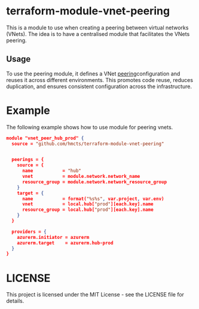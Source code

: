 # terraform-module-vnet-peering
This is a module to use when creating a peering between virtual networks (VNets). The idea is to have a centralised module that facilitates the VNets peering.
 
## Usage 

To use the peering module, it defines a VNet [peering](https://github.com/hmcts/aks-cft-deploy/blob/main/components/network/peering.tf)configuration and reuses it across different environments. This promotes code reuse, reduces duplication, and ensures consistent configuration across the infrastructure.
# Example 

The following example shows how to use module for peering vnets.
```json
module "vnet_peer_hub_prod" {
  source = "github.com/hmcts/terraform-module-vnet-peering"


  peerings = {
    source = {
      name           = "hub"
      vnet           = module.network.network_name
      resource_group = module.network.network_resource_group
    }
    target = {
      name           = format("%s%s", var.project, var.env)
      vnet           = local.hub["prod"][each.key].name
      resource_group = local.hub["prod"][each.key].name
    }
  }

  providers = {
    azurerm.initiator = azurerm
    azurerm.target    = azurerm.hub-prod
  }
}
```


# LICENSE
This project is licensed under the MIT License - see the LICENSE file for details.
